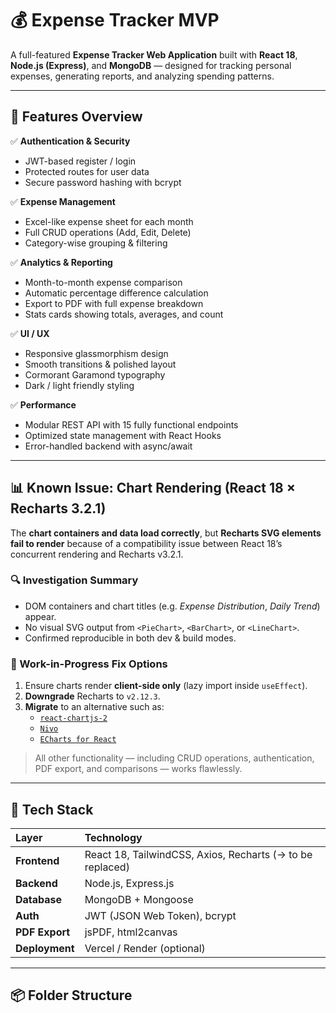 # 💰 Expense Tracker MVP

A full-featured **Expense Tracker Web Application** built with **React 18**, **Node.js (Express)**, and **MongoDB** — designed for tracking personal expenses, generating reports, and analyzing spending patterns.

---

## 🚀 Features Overview

✅ **Authentication & Security**
- JWT-based register / login
- Protected routes for user data
- Secure password hashing with bcrypt

✅ **Expense Management**
- Excel-like expense sheet for each month  
- Full CRUD operations (Add, Edit, Delete)
- Category-wise grouping & filtering

✅ **Analytics & Reporting**
- Month-to-month expense comparison
- Automatic percentage difference calculation
- Export to PDF with full expense breakdown
- Stats cards showing totals, averages, and count

✅ **UI / UX**
- Responsive glassmorphism design  
- Smooth transitions & polished layout  
- Cormorant Garamond typography  
- Dark / light friendly styling

✅ **Performance**
- Modular REST API with 15 fully functional endpoints  
- Optimized state management with React Hooks  
- Error-handled backend with async/await

---

## 📊 Known Issue: Chart Rendering (React 18 × Recharts 3.2.1)

The **chart containers and data load correctly**, but **Recharts SVG elements fail to render** because of a compatibility issue between React 18’s concurrent rendering and Recharts v3.2.1.

### 🔍 Investigation Summary
- DOM containers and chart titles (e.g. *Expense Distribution*, *Daily Trend*) appear.
- No visual SVG output from `<PieChart>`, `<BarChart>`, or `<LineChart>`.
- Confirmed reproducible in both dev & build modes.

### 🧪 Work-in-Progress Fix Options
1. Ensure charts render **client-side only** (lazy import inside `useEffect`).
2. **Downgrade** Recharts to `v2.12.3`.
3. **Migrate** to an alternative such as:
   - [`react-chartjs-2`](https://www.npmjs.com/package/react-chartjs-2)
   - [`Nivo`](https://nivo.rocks/)
   - [`ECharts for React`](https://github.com/hustcc/echarts-for-react)

> All other functionality — including CRUD operations, authentication, PDF export, and comparisons — works flawlessly.

---

## 🧰 Tech Stack

| Layer | Technology |
|:------|:------------|
| **Frontend** | React 18, TailwindCSS, Axios, Recharts (→ to be replaced) |
| **Backend** | Node.js, Express.js |
| **Database** | MongoDB + Mongoose |
| **Auth** | JWT (JSON Web Token), bcrypt |
| **PDF Export** | jsPDF, html2canvas |
| **Deployment** | Vercel / Render (optional) |

---

## 📦 Folder Structure

